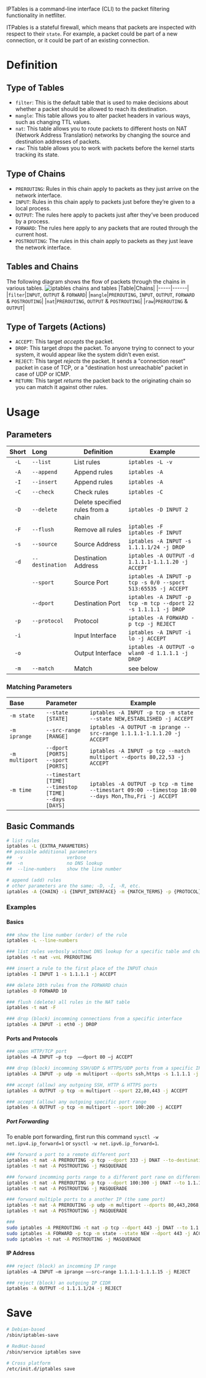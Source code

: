 IPTables is a command-line interface (CLI) to the packet filtering functionality in netfilter. 

ITPables is a stateful firewall, which means that packets are inspected with respect to their `state`. 
For example, a packet could be part of a new connection, or it could be part of an existing connection.

# Definition
## Type of Tables
- `filter`: This is the default table that is used to make decisions about whether a packet should be allowed to reach its destination.
- `mangle`: This table allows you to alter packet headers in various ways, such as changing TTL values.
- `nat`: This table allows you to route packets to different hosts on NAT (Network Address Translation) networks by changing the source and destination addresses of packets.
- `raw`: This table allows you to work with packets before the kernel starts tracking its state.

## Type of Chains
- `PREROUTING`: Rules in this chain apply to packets as they just arrive on the network interface.
- `INPUT`: Rules in this chain apply to packets just before they’re given to a local process.
- `OUTPUT`: The rules here apply to packets just after they’ve been produced by a process.
- `FORWARD`: The rules here apply to any packets that are routed through the current host.
- `POSTROUTING`: The rules in this chain apply to packets as they just leave the network interface.

## Tables and Chains
The following diagram shows the flow of packets through the chains in various tables.
![iptables chains and tables](img/iptables.webp)
|Table|Chains|
|-----|------|
|`filter`|`INPUT`, `OUTPUT` & `FORWARD`|
|`mangle`|`PREROUTING`, `INPUT`, `OUTPUT`, `FORWARD` & `POSTROUTING`|
|`nat`|`PREROUTING`, `OUTPUT` & `POSTROUTING`|
|`raw`|`PREROUTING` & `OUTPUT`|

## Type of Targets (Actions)
- `ACCEPT`: This target *accepts* the packet.
- `DROP`: This target *drops* the packet. To anyone trying to connect to your system, it would appear like the system didn’t even exist.
- `REJECT`: This target *rejects* the packet. It sends a "connection reset" packet in case of TCP, or a "destination host unreachable" packet in case of UDP or ICMP.
- `RETURN`: This target *returns* the packet back to the originating chain so you can match it against other rules.

# Usage
## Parameters
|Short|Long|Definition|Example|
|:---:|:---|----------|-------|
|`-L`|`--list`|List rules|`iptables -L -v`|
|`-A`|`--append`|Append rules|`iptables -A`|
|`-I`|`--insert`|Append rules|`iptables -A`|
|`-C`|`--check`|Check rules|`iptables -C`|
|`-D`|`--delete`|Delete specified rules from a chain|`iptables -D INPUT 2`|
|`-F`|`--flush`|Remove all rules|`iptables -F`<br>`iptables -F INPUT`|
|`-s`|`--source`|Source Address|`iptables -A INPUT -s 1.1.1.1/24 -j DROP`|
|`-d`|`--destination`|Destination Address|`iptables -A OUTPUT -d 1.1.1.1-1.1.1.20 -j ACCEPT`|
||`--sport`|Source Port|`iptables -A INPUT -p tcp -s 0/0 --sport 513:65535 -j ACCEPT`|
||`--dport`|Destination Port|`iptables -A INPUT -p tcp -m tcp --dport 22 -s 1.1.1.1 -j DROP`|
|`-p`|`--protocol`|Protocol|`iptables -A FORWARD -p tcp -j REJECT`|
|`-i`||Input Interface|`iptables -A INPUT -i lo -j ACCEPT`|
|`-o`||Output Interface|`iptables -A OUTPUT -o wlan0 -d 1.1.1.1 -j DROP`|
|`-m`|`--match`|Match|see below|

### Matching Parameters
|Base|Parameter|Example|
|:---|:--------|-------|
|`-m state`|`--state [STATE]`|`iptables -A INPUT -p tcp -m state --state NEW,ESTABLISHED -j ACCEPT`|
|`-m iprange`|`--src-range [RANGE]`|`iptables -A OUTPUT -m iprange --src-range 1.1.1.1-1.1.1.20 -j ACCEPT`|
|`-m multiport`|`--dport [PORTS]`<br>`--sport [PORTS]`|`iptables -A INPUT -p tcp --match multiport --dports 80,22,53 -j ACCEPT`|
|`-m time`|`--timestart [TIME]`<br>`--timestop [TIME]`<br>`--days [DAYS]`|`iptables -A OUTPUT -p tcp -m time --timestart 09:00 --timestop 18:00 --days Mon,Thu,Fri -j ACCEPT`|

## Basic Commands
```bash
# list rules
iptables -L {EXTRA_PARAMETERS}
## possible additional parameters
##  -v                verbose
##  -n                no DNS lookup
##  --line-numbers    show the line number

# append (add) rules
# other parameters are the same; -D, -I, -R, etc.
iptables -A {CHAIN} -i {INPUT_INTERFACE} -m {MATCH_TERMS} -p {PROTOCOL} -s {IP_Address} --dport {DESTINATION_PORT} -j {TARGET}
```

### Examples
#### Basics
```bash
### show the line number (order) of the rule
iptables -L --line-numbers

### list rules verbosly without DNS lookup for a specific table and chain
iptables -t nat -vnL PREROUTING

### insert a rule to the first place of the INPUT chain
iptables -I INPUT 1 -s 1.1.1.1 -j ACCEPT

### delete 10th rules from the FORWARD chain
iptables -D FORWARD 10

### flush (delete) all rules in the NAT table
iptables -t nat -F

### drop (block) incomming connections from a specific interface
iptables -A INPUT -i eth0 -j DROP
```

#### Ports and Protocols
```bash
### open HTTP/TCP port
iptables –A INPUT –p tcp  ––dport 80 –j ACCEPT

### drop (block) incomming SSH/UDP & HTTPS/UDP ports from a specific IP
iptables -A INPUT -p udp -m multiport --dports ssh,https -s 1.1.1.1 -j DROP

### accept (allow) any outgoing SSH, HTTP & HTTPS ports
iptables -A OUTPUT -p tcp -m multiport --sport 22,80,443 -j ACCEPT

### accept (allow) any outgoing specific port range
iptables -A OUTPUT -p tcp -m multiport --sport 100:200 -j ACCEPT

```
##### Port Forwarding
To enable port forwarding, first run this command `sysctl -w net.ipv4.ip_forward=1` or `sysctl -w net.ipv6.ip_forward=1`.
```bash
### forward a port to a remote different port
iptables -t nat -A PREROUTING -p tcp --dport 333 -j DNAT --to-destination 1.1.1.1:222
iptables -t nat -A POSTROUTING -j MASQUERADE

### forward incomming ports range to a different port rane on different IP
iptables -t nat -A PREROUTING -p tcp --dport 100:300 -j DNAT --to 1.1.1.1:500-700
iptables -t nat -A POSTROUTING -j MASQUERADE

### forward multiple ports to a another IP (the same port)
iptables -t nat -A PREROUTING -p udp -m multiport --dports 80,443,2068,8192 -j DNAT --to-destination 1.1.1.1
iptables -t nat -A POSTROUTING -j MASQUERADE

### 
sudo iptables -A PREROUTING -t nat -p tcp --dport 443 -j DNAT --to 1.1.1.1:443
sudo iptables -A FORWARD -p tcp -m state --state NEW --dport 443 -j ACCEPT
sudo iptables -t nat -A POSTROUTING -j MASQUERADE
```

#### IP Address
```bash
### reject (block) an incomming IP range
iptables –A INPUT –m iprange ––src–range 1.1.1.1-1.1.1.15 -j REJECT

### reject (block) an outgoing IP CIDR
iptables -A OUTPUT -d 1.1.1.1/24 -j REJECT
```

# Save
```bash
# Debian-based
/sbin/iptables-save

# RedHat-based
/sbin/service iptables save

# Cross platform
/etc/init.d/iptables save
```
